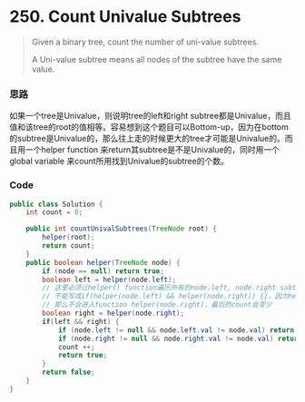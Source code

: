 # 250. Count Univalue Subtrees

> Given a binary tree, count the number of uni-value subtrees.
>
> A Uni-value subtree means all nodes of the subtree have the same value.

### 思路

如果一个tree是Univalue，则说明tree的left和right subtree都是Univalue，而且值和该tree的root的值相等。容易想到这个题目可以Bottom-up，因为在bottom的subtree是Univalue的，那么往上走的时候更大的tree才可能是Univalue的。而且用一个helper function 来return其subtree是不是Univalue的，同时用一个global variable 来count所用找到Univalue的subtree的个数。

### Code

```java
public class Solution {
    int count = 0;

    public int countUnivalSubtrees(TreeNode root) {
        helper(root);
        return count;
    }
    public boolean helper(TreeNode node) {
        if (node == null) return true;
        boolean left = helper(node.left);
        // 这里必须让helper() function遍历所有的node.left, node.right subtrees
        // 不能写成if(helper(node.left) && helper(node.right)) {}，因为helper(node.left) is false
        // 那么不会进入function helper(node.right)，最后的count会变少
        boolean right = helper(node.right);
        if(left && right) {
            if (node.left != null && node.left.val != node.val) return false;
            if (node.right != null && node.right.val != node.val) return false;
            count ++;
            return true;
        }
        return false;
    }
}
```



